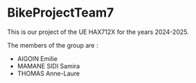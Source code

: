 # BikeProjectTeam7
This is our project of the UE HAX712X for the years 2024-2025.

The members of the group are :
- AIGOIN Emilie
- MAMANE SIDI Samira
- THOMAS Anne-Laure

